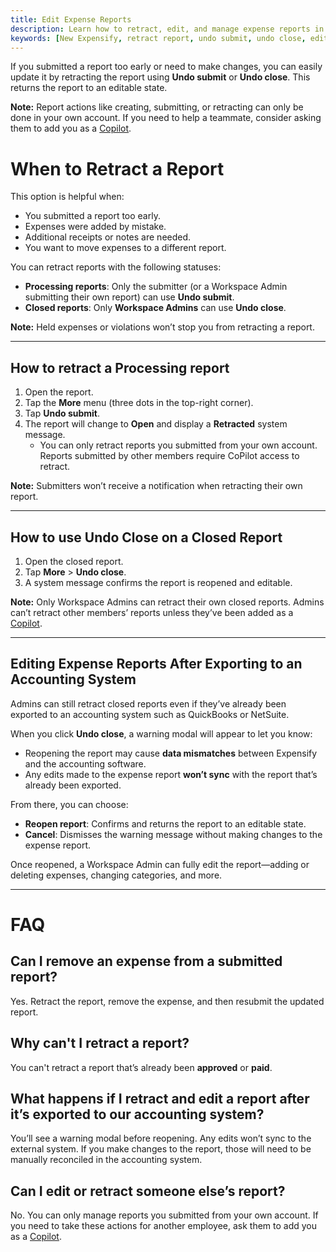 ```yaml
---
title: Edit Expense Reports
description: Learn how to retract, edit, and manage expense reports in New Expensify.
keywords: [New Expensify, retract report, undo submit, undo close, edit submitted report, reopen report, resubmit report, accounting export]
---
```



If you submitted a report too early or need to make changes, you can easily update it by retracting the report using **Undo submit** or **Undo close**. This returns the report to an editable state.

**Note:** Report actions like creating, submitting, or retracting can only be done in your own account. If you need to help a teammate, consider asking them to add you as a [Copilot](https://help.expensify.com/articles/new-expensify/settings/Copilot-Access). 

# When to Retract a Report

This option is helpful when:
- You submitted a report too early.
- Expenses were added by mistake.
- Additional receipts or notes are needed.
- You want to move expenses to a different report.

You can retract reports with the following statuses:
- **Processing reports**: Only the submitter (or a Workspace Admin submitting their own report) can use **Undo submit**.
- **Closed reports**: Only **Workspace Admins** can use **Undo close**.

**Note:** Held expenses or violations won’t stop you from retracting a report.

---

## How to retract a Processing report

1. Open the report.
2. Tap the **More** menu (three dots in the top-right corner).
3. Tap **Undo submit**.
4. The report will change to **Open** and display a **Retracted** system message.
   - You can only retract reports you submitted from your own account. Reports submitted by other members require CoPilot access to retract.

**Note:** Submitters won’t receive a notification when retracting their own report.

---

## How to use Undo Close on a Closed Report

1. Open the closed report.
2. Tap **More** > **Undo close**.
3. A system message confirms the report is reopened and editable.

**Note:** Only Workspace Admins can retract their own closed reports. Admins can’t retract other members’ reports unless they’ve been added as a [Copilot](https://help.expensify.com/articles/new-expensify/settings/Copilot-Access).

---

## Editing Expense Reports After Exporting to an Accounting System

Admins can still retract closed reports even if they’ve already been exported to an accounting system such as QuickBooks or NetSuite.

When you click **Undo close**, a warning modal will appear to let you know:
- Reopening the report may cause **data mismatches** between Expensify and the accounting software.
- Any edits made to the expense report **won’t sync** with the report that’s already been exported.

From there, you can choose:
- **Reopen report**: Confirms and returns the report to an editable state.
- **Cancel**: Dismisses the warning message without making changes to the expense report.

Once reopened, a Workspace Admin can fully edit the report—adding or deleting expenses, changing categories, and more.

---

# FAQ

## Can I remove an expense from a submitted report?

Yes. Retract the report, remove the expense, and then resubmit the updated report.

## Why can't I retract a report?

You can't retract a report that’s already been **approved** or **paid**.

## What happens if I retract and edit a report after it’s exported to our accounting system?

You’ll see a warning modal before reopening. Any edits won’t sync to the external system. If you make changes to the report, those will need to be manually reconciled in the accounting system.

## Can I edit or retract someone else’s report?

No. You can only manage reports you submitted from your own account. If you need to take these actions for another employee, ask them to add you as a [Copilot](https://help.expensify.com/articles/new-expensify/settings/Copilot-Access).


